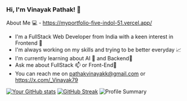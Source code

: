 ### Hi, I'm Vinayak Pathak! 👋
About Me 💻 - https://myportfolio-five-indol-51.vercel.app/

- I'm a FullStack Web Developer from India with a keen interest in Frontend 🎨
- I'm always working on my skills and trying to be better everyday 📈
- I'm currently learning about AI 🤖 and Backend🔧
- Ask me about FullStack 📫 or Front-End💬
- You can reach me on pathakvinayakk@gmail.com or https://x.com/_Vinayak79 

[![Your GitHub stats](https://github-readme-stats.vercel.app/api?username=vinayak-gcc)](https://github.com/anuraghazra/github-readme-stats)
[![GitHub Streak](https://github-readme-streak-stats.herokuapp.com/?user=vinayak-gcc)](https://github.com/DenverCoder1/github-readme-streak-stats)
![Profile Summary](https://github-profile-summary-cards.vercel.app/api/cards/profile-details?username=vinayak-gcc&theme=default)

